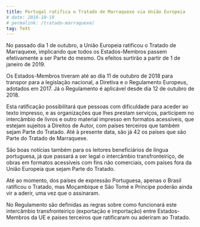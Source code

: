 ```yaml
---
title: Portugal ratifica o Tratado de Marraquexe via União Europeia
# date: 2018-10-19
# permalink: /tratado-marraquexe/
tag: TeXt
---
```


No passado dia 1 de outubro, a União Europeia ratificou o Tratado de Marraquexe, implicando que todos os Estados-Membros passem efetivamente a ser Parte do mesmo. Os efeitos surtirão a partir de 1 de janeiro de 2019. 

Os Estados-Membros tiveram até ao dia 11 de outubro de 2018 para transpor para a legislação nacional, a Diretiva e o Regulamento Europeus, adotados em 2017. Já o Regulamento é aplicável desde dia 12 de outubro de 2018.

Esta ratificação possibilitará que pessoas com dificuldade para aceder ao texto impresso, e as organizações que lhes prestam serviços, participem no intercâmbio de livros e outro material impresso em formatos acessíveis, que estejam sujeitos a Direitos de Autor, com países terceiros que também sejam Parte do Tratado. Até à presente data, são já 42 os países que são Parte do Tratado de Marraquexe. 

São boas notícias também para os leitores beneficiários de língua portuguesa, já que passará a ser legal o intercâmbio transfronteiriço, de obras em formatos acessíveis com fins não comerciais, com países fora da União Europeia que sejam Parte do Tratado. 

Até ao momento, dos países de expressão Portuguesa, apenas o Brasil ratificou o Tratado, mas Moçambique e São Tomé e Príncipe poderão ainda vir a aderir, uma vez que o assinaram. 

No Regulamento são definidas as regras sobre como funcionará este intercâmbio transfronteiriço (exportação e importação) entre Estados-Membros da UE e países terceiros que ratificaram ou aderiram ao Tratado.
